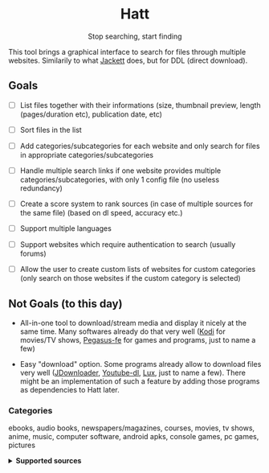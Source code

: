 <h1 align="center"> Hatt </h1>
<p align="center"> Stop searching, start finding </p>

This tool brings a graphical interface to search for files through multiple websites. Similarily to what [Jackett](https://github.com/Jackett/Jackett) does, but for DDL (direct download).

## Goals

- [ ] List files together with their informations (size, thumbnail preview, length (pages/duration etc), publication date, etc)

- [ ] Sort files in the list

- [ ] Add categories/subcategories for each website and only search for files in appropriate categories/subcategories

- [ ] Handle multiple search links if one website provides multiple categories/subcategories, with only 1 config file (no useless redundancy)

- [ ] Create a score system to rank sources (in case of multiple sources for the same file) (based on dl speed, accuracy etc.)

- [ ] Support multiple languages

- [ ] Support websites which require authentication to search (usually forums)

- [ ] Allow the user to create custom lists of websites for custom categories (only search on those websites if the custom category is selected)

## Not Goals (to this day)

- All-in-one tool to download/stream media and display it nicely at the same time. Many softwares already do that very well ([Kodi](https://github.com/xbmc/xbmc) for movies/TV shows, [Pegasus-fe](https://github.com/mmatyas/pegasus-frontend) for games and programs, just to name a few)

- Easy "download" option. Some programs already allow to download files very well ([JDownloader](https://jdownloader.org/), [Youtube-dl](https://github.com/ytdl-org/youtube-dl), [Lux](https://github.com/iawia002/lux), just to name a few). There might be an implementation of such a feature by adding those programs as dependencies to Hatt later.


### Categories

ebooks, audio books, newspapers/magazines, courses, movies, tv shows, anime, music, computer software, android apks, console games, pc games, pictures

<details> <summary> <b> Supported sources </b> </summary>

 * batflixmovies
 * bilibili
 * edgeemu
 * f2movies
 * gomovies
 * himovies
 * kupdf
 * magazinerack
 * nsw2u
 * openloadmov
 * pdfdrive
 * rarefilmm
 * revdl
 * romulation
 * sflix
 * vimm
 * wawacity

</details>
